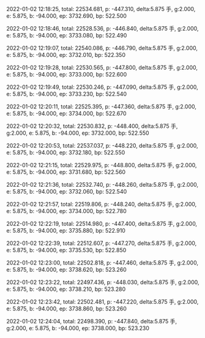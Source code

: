 2022-01-02 12:18:25, total: 22534.681, p: -447.310, delta:5.875 手, g:2.000, e: 5.875, b: -94.000, ep: 3732.690, bp: 522.500

2022-01-02 12:18:46, total: 22528.536, p: -446.840, delta:5.875 手, g:2.000, e: 5.875, b: -94.000, ep: 3733.080, bp: 522.490

2022-01-02 12:19:07, total: 22540.086, p: -446.790, delta:5.875 手, g:2.000, e: 5.875, b: -94.000, ep: 3732.010, bp: 522.350

2022-01-02 12:19:28, total: 22530.565, p: -447.800, delta:5.875 手, g:2.000, e: 5.875, b: -94.000, ep: 3733.000, bp: 522.600

2022-01-02 12:19:49, total: 22530.246, p: -447.090, delta:5.875 手, g:2.000, e: 5.875, b: -94.000, ep: 3733.230, bp: 522.540

2022-01-02 12:20:11, total: 22525.395, p: -447.360, delta:5.875 手, g:2.000, e: 5.875, b: -94.000, ep: 3734.000, bp: 522.670

2022-01-02 12:20:32, total: 22530.832, p: -448.400, delta:5.875 手, g:2.000, e: 5.875, b: -94.000, ep: 3732.000, bp: 522.550

2022-01-02 12:20:53, total: 22537.037, p: -448.220, delta:5.875 手, g:2.000, e: 5.875, b: -94.000, ep: 3732.180, bp: 522.550

2022-01-02 12:21:15, total: 22529.975, p: -448.800, delta:5.875 手, g:2.000, e: 5.875, b: -94.000, ep: 3731.680, bp: 522.560

2022-01-02 12:21:36, total: 22532.740, p: -448.260, delta:5.875 手, g:2.000, e: 5.875, b: -94.000, ep: 3732.060, bp: 522.540

2022-01-02 12:21:57, total: 22519.806, p: -448.240, delta:5.875 手, g:2.000, e: 5.875, b: -94.000, ep: 3734.000, bp: 522.780

2022-01-02 12:22:19, total: 22514.980, p: -447.400, delta:5.875 手, g:2.000, e: 5.875, b: -94.000, ep: 3735.880, bp: 522.910

2022-01-02 12:22:39, total: 22512.607, p: -447.270, delta:5.875 手, g:2.000, e: 5.875, b: -94.000, ep: 3735.530, bp: 522.850

2022-01-02 12:23:00, total: 22502.818, p: -447.460, delta:5.875 手, g:2.000, e: 5.875, b: -94.000, ep: 3738.620, bp: 523.260

2022-01-02 12:23:22, total: 22497.436, p: -448.030, delta:5.875 手, g:2.000, e: 5.875, b: -94.000, ep: 3738.210, bp: 523.280

2022-01-02 12:23:42, total: 22502.481, p: -447.220, delta:5.875 手, g:2.000, e: 5.875, b: -94.000, ep: 3738.860, bp: 523.260

2022-01-02 12:24:04, total: 22498.390, p: -447.840, delta:5.875 手, g:2.000, e: 5.875, b: -94.000, ep: 3738.000, bp: 523.230